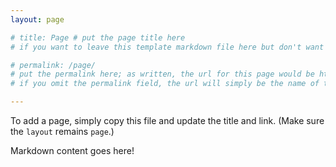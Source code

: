 ```yaml
---
layout: page

# title: Page # put the page title here
# if you want to leave this template markdown file here but don't want the page to show up, simply comment out the title. (The template won't render pages without titles, although you'll still be able to reach this template by entering http://[username].github.io/page into the browser.)

# permalink: /page/
# put the permalink here; as written, the url for this page would be http://[username].github.io/page/
# if you omit the permalink field, the url will simply be the name of the file (page.md becomes /page, which is effectively equivalent to what's in the permalink field above)

---
```

To add a page, simply copy this file and update the title and link. (Make sure the ```layout``` remains ```page```.)

Markdown content goes here!
